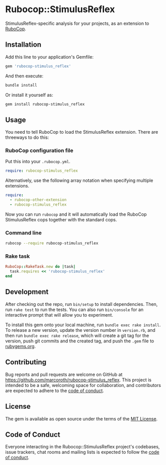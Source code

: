 # Rubocop::StimulusReflex

StimulusReflex-specific analysis for your projects, as an extension to [RuboCop](https://github.com/rubocop/rubocop).

## Installation

Add this line to your application's Gemfile:

```ruby
gem 'rubocop-stimulus_reflex'
```

And then execute:

```bash
bundle install
```

Or install it yourself as:

```bash
gem install rubocop-stimulus_reflex
```

## Usage

You need to tell RuboCop to load the StimulusReflex extension. There are threeways to do this:

### RuboCop configuration file

Put this into your `.rubocop.yml`.

```yaml
require: rubocop-stimulus_reflex
```

Alternatively, use the following array notation when specifying multiple extensions.

```yaml
require:
  - rubocop-other-extension
  - rubocop-stimulus_reflex
```

Now you can run `rubocop` and it will automatically load the RuboCop StimulusReflex cops together with the standard cops.

### Command line

```bash
rubocop --require rubocop-stimulus_reflex
```

### Rake task

```ruby
RuboCop::RakeTask.new do |task|
  task.requires << 'rubocop-stimulus_reflex'
end
```

## Development

After checking out the repo, run `bin/setup` to install dependencies. Then, run `rake test` to run the tests. You can also run `bin/console` for an interactive prompt that will allow you to experiment.

To install this gem onto your local machine, run `bundle exec rake install`. To release a new version, update the version number in `version.rb`, and then run `bundle exec rake release`, which will create a git tag for the version, push git commits and the created tag, and push the `.gem` file to [rubygems.org](https://rubygems.org).

## Contributing

Bug reports and pull requests are welcome on GitHub at https://github.com/marcoroth/rubocop-stimulus_reflex. This project is intended to be a safe, welcoming space for collaboration, and contributors are expected to adhere to the [code of conduct](https://github.com/marcoroth/rubocop-stimulus_reflex/blob/master/CODE_OF_CONDUCT.md).

## License

The gem is available as open source under the terms of the [MIT License](https://opensource.org/licenses/MIT).

## Code of Conduct

Everyone interacting in the Rubocop::StimulusReflex project's codebases, issue trackers, chat rooms and mailing lists is expected to follow the [code of conduct](https://github.com/marcoroth/rubocop-stimulus_reflex/blob/master/CODE_OF_CONDUCT.md).

